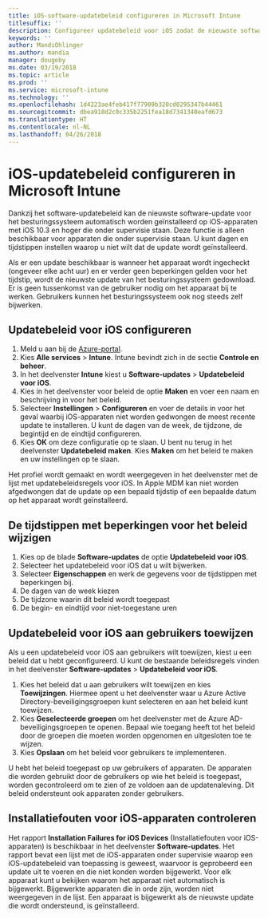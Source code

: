 ```yaml
---
title: iOS-software-updatebeleid configureren in Microsoft Intune
titlesuffix: ''
description: Configureer updatebeleid voor iOS zodat de nieuwste software-update automatisch wordt geïnstalleerd door iOS-apparaten die onder supervisie staan.
keywords: ''
author: MandiOhlinger
ms.author: mandia
manager: dougeby
ms.date: 03/19/2018
ms.topic: article
ms.prod: ''
ms.service: microsoft-intune
ms.technology: ''
ms.openlocfilehash: 1d4223ae4feb417f77909b320cd0295347b44461
ms.sourcegitcommit: dbea918d2c0c335b2251fea18d7341340eafd673
ms.translationtype: HT
ms.contentlocale: nl-NL
ms.lasthandoff: 04/26/2018
---
```

# <a name="configure-ios-update-policies-in-microsoft-intune"></a>iOS-updatebeleid configureren in Microsoft Intune

Dankzij het software-updatebeleid kan de nieuwste software-update voor het besturingssysteem automatisch worden geïnstalleerd op iOS-apparaten met iOS 10.3 en hoger die onder supervisie staan. Deze functie is alleen beschikbaar voor apparaten die onder supervisie staan. U kunt dagen en tijdstippen instellen waarop u niet wilt dat de update wordt geïnstalleerd. 

Als er een update beschikbaar is wanneer het apparaat wordt ingecheckt (ongeveer elke acht uur) en er verder geen beperkingen gelden voor het tijdstip, wordt de nieuwste update van het besturingssysteem gedownload. Er is geen tussenkomst van de gebruiker nodig om het apparaat bij te werken. Gebruikers kunnen het besturingssysteem ook nog steeds zelf bijwerken.

## <a name="configure-the-ios-update-policy"></a>Updatebeleid voor iOS configureren
1. Meld u aan bij de [Azure-portal](https://portal.azure.com).
2. Kies **Alle services** > **Intune**. Intune bevindt zich in de sectie **Controle en beheer**.
3. In het deelvenster **Intune** kiest u **Software-updates** > **Updatebeleid voor iOS**.
4. Kies in het deelvenster voor beleid de optie **Maken** en voer een naam en beschrijving in voor het beleid.
5. Selecteer **Instellingen** > **Configureren** en voer de details in voor het geval waarbij iOS-apparaten niet worden gedwongen de meest recente update te installeren. U kunt de dagen van de week, de tijdzone, de begintijd en de eindtijd configureren.
6. Kies **OK** om deze configuratie op te slaan. U bent nu terug in het deelvenster **Updatebeleid maken**. Kies **Maken** om het beleid te maken en uw instellingen op te slaan.

Het profiel wordt gemaakt en wordt weergegeven in het deelvenster met de lijst met updatebeleidsregels voor iOS. In Apple MDM kan niet worden afgedwongen dat de update op een bepaald tijdstip of een bepaalde datum op het apparaat wordt geïnstalleerd. 

## <a name="change-the-restricted-times-for-the-policy"></a>De tijdstippen met beperkingen voor het beleid wijzigen

1.  Kies op de blade **Software-updates** de optie **Updatebeleid voor iOS**.
2.  Selecteer het updatebeleid voor iOS dat u wilt bijwerken.
3.  Selecteer **Eigenschappen** en werk de gegevens voor de tijdstippen met beperkingen bij.
4.  De dagen van de week kiezen
5.  De tijdzone waarin dit beleid wordt toegepast
6.  De begin- en eindtijd voor niet-toegestane uren

## <a name="assign-an-ios-update-policy-to-users"></a>Updatebeleid voor iOS aan gebruikers toewijzen

Als u een updatebeleid voor iOS aan gebruikers wilt toewijzen, kiest u een beleid dat u hebt geconfigureerd. U kunt de bestaande beleidsregels vinden in het deelvenster **Software-updates** > **Updatebeleid voor iOS**.

1. Kies het beleid dat u aan gebruikers wilt toewijzen en kies **Toewijzingen**. Hiermee opent u het deelvenster waar u Azure Active Directory-beveiligingsgroepen kunt selecteren en aan het beleid kunt toewijzen.
2. Kies **Geselecteerde groepen** om het deelvenster met de Azure AD-beveiligingsgroepen te openen. Bepaal wie toegang heeft tot het beleid door de groepen die moeten worden opgenomen en uitgesloten toe te wijzen.
3. Kies **Opslaan** om het beleid voor gebruikers te implementeren.

U hebt het beleid toegepast op uw gebruikers of apparaten. De apparaten die worden gebruikt door de gebruikers op wie het beleid is toegepast, worden gecontroleerd om te zien of ze voldoen aan de updatenaleving. Dit beleid ondersteunt ook apparaten zonder gebruikers.

## <a name="monitor-ios-device-installation-failures"></a>Installatiefouten voor iOS-apparaten controleren
<!-- 1352223 -->
Het rapport **Installation Failures for iOS Devices** (Installatiefouten voor iOS-apparaten) is beschikbaar in het deelvenster **Software-updates**. Het rapport bevat een lijst met de iOS-apparaten onder supervisie waarop een iOS-updatebeleid van toepassing is geweest, waarvoor is geprobeerd een update uit te voeren en die niet konden worden bijgewerkt. Voor elk apparaat kunt u bekijken waarom het apparaat niet automatisch is bijgewerkt. Bijgewerkte apparaten die in orde zijn, worden niet weergegeven in de lijst. Een apparaat is bijgewerkt als de nieuwste update die wordt ondersteund, is geïnstalleerd.


